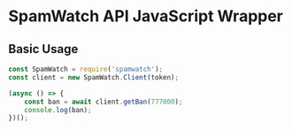 # SpamWatch API JavaScript Wrapper

## Basic Usage

```javascript
const SpamWatch = require('spamwatch');
const client = new SpamWatch.Client(token);

(async () => {
    const ban = await client.getBan(777000);
    console.log(ban);
})();
```
